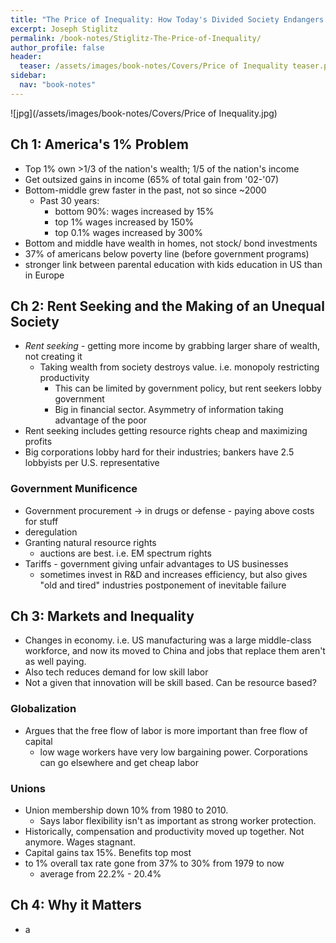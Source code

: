 ```yaml
---
title: "The Price of Inequality: How Today's Divided Society Endangers our Future"
excerpt: Joseph Stiglitz
permalink: /book-notes/Stiglitz-The-Price-of-Inequality/
author_profile: false
header:
  teaser: /assets/images/book-notes/Covers/Price of Inequality teaser.png
sidebar:
  nav: "book-notes"
---
```


![jpg](/assets/images/book-notes/Covers/Price of Inequality.jpg)

## Ch 1: America's 1% Problem

- Top 1% own >1/3 of the nation's wealth; 1/5 of the nation's income
- Get outsized gains in income (65% of total gain from '02-'07)
- Bottom-middle grew faster in the past, not so since ~2000
  - Past 30 years:
    - bottom 90%: wages increased by 15%
    - top 1% wages increased by 150%
    - top 0.1% wages increased by 300%
- Bottom and middle have wealth in homes, not stock/ bond investments
- 37% of americans below poverty line (before government programs)
- stronger link between parental education with kids education in US than in Europe

## Ch 2: Rent Seeking and the Making of an Unequal Society

- _Rent seeking_ - getting more income by grabbing larger share of wealth, not creating it
  - Taking wealth from society destroys value. i.e. monopoly restricting productivity
    - This can be limited by government policy, but rent seekers lobby government
    - Big in financial sector. Asymmetry of information taking advantage of the poor
- Rent seeking includes getting resource rights cheap and maximizing profits
- Big corporations lobby hard for their industries; bankers have 2.5 lobbyists per U.S. representative

### Government Munificence

- Government procurement -> in drugs or defense - paying above costs for stuff
- deregulation
- Granting natural resource rights
  - auctions are best. i.e. EM spectrum rights
- Tariffs - government giving unfair advantages to US businesses
  - sometimes invest in R&D and increases efficiency, but also gives "old and tired" industries postponement of inevitable failure

## Ch 3: Markets and Inequality

- Changes in economy. i.e. US manufacturing was a large middle-class workforce, and now its moved to China and jobs that replace them aren't as well paying.
- Also tech reduces demand for low skill labor
- Not a given that innovation will be skill based. Can be resource based?

### Globalization

- Argues that the free flow of labor is more important than free flow of capital
  - low wage workers have very low bargaining power. Corporations can go elsewhere and get cheap labor

### Unions

- Union membership down 10% from 1980 to 2010.
  - Says labor flexibility isn't as important as strong worker protection.
- Historically, compensation and productivity moved up together. Not anymore. Wages stagnant.
- Capital gains tax 15%. Benefits top most
- to 1% overall tax rate gone from 37% to 30% from 1979 to now
  - average from 22.2% - 20.4%

## Ch 4: Why it Matters

- a
